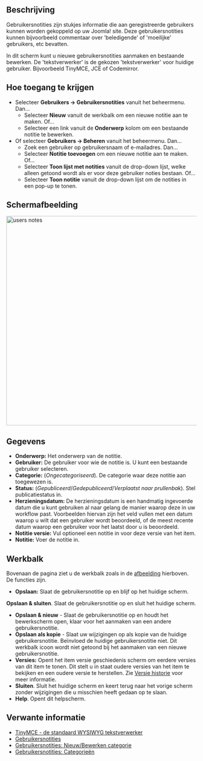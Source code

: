 <!-- Filename: Help4.x:User_Notes:_New_or_Edit / Display title: Gebruikersnotities: Nieuw of bewerken -->

## Beschrijving

Gebruikersnotities zijn stukjes informatie die aan geregistreerde
gebruikers kunnen worden gekoppeld op uw Joomla! site. Deze
gebruikersnotities kunnen bijvoorbeeld commentaar over 'beledigende' of
'moeilijke' gebruikers, etc bevatten.

In dit scherm kunt u nieuwe gebruikersnotities aanmaken en bestaande
bewerken. De 'tekstverwerker' is de gekozen 'tekstverwerker' voor
huidige gebruiker. Bijvoorbeeld TinyMCE, JCE of Codemirror.

## Hoe toegang te krijgen

- Selecteer **Gebruikers → Gebruikersnotities** vanuit het
  beheermenu. Dan...
  - Selecteer **Nieuw** vanuit de werkbalk om een nieuwe notitie aan te
    maken. Of...
  - Selecteer een link vanuit de **Onderwerp** kolom om een bestaande
    notitie te bewerken.
- Of selecteer **Gebruikers → Beheren** vanuit het beheermenu.
  Dan...
  - Zoek een gebruiker op gebruikersnaam of e-mailadres. Dan...
  - Selecteer **Notitie toevoegen** om een nieuwe notitie aan te maken.
    Of...
  - Selecteer **Toon lijst met notities** vanuit de drop-down lijst,
    welke alleen getoond wordt als er voor deze gebruiker noties
    bestaan. Of...
  - Selecteer **Toon notitie** vanuit de drop-down lijst om de notities
    in een pop-up te tonen.

## Schermafbeelding

<img
src="https://docs.joomla.org/images/thumb/a/a0/Help-4x-users-notes-nl.png/800px-Help-4x-users-notes-nl.png.jpeg"
decoding="async"
srcset="https://docs.joomla.org/images/a/a0/Help-4x-users-notes-nl.png 1.5x"
data-file-width="1112" data-file-height="768" width="800" height="553"
alt="users notes" />

## Gegevens

- **Onderwerp:** Het onderwerp van de notitie.
- **Gebruiker:** De gebruiker voor wie de notitie is. U kunt een
  bestaande gebruiker selecteren.
- **Categorie:** (*Ongecategoriseerd*). De categorie waar deze notitie
  aan toegewezen is.
- **Status:** (*Gepubliceerd*/*Gedepubliceerd*/*Verplaatst naar
  prullenbak*). Stel publicatiestatus in.
- **Herzieningsdatum:** De herzieningsdatum is een handmatig ingevoerde
  datum die u kunt gebruiken al naar gelang de manier waarop deze in uw
  workflow past. Voorbeelden hiervan zijn het veld vullen met een datum
  waarop u wilt dat een gebruiker wordt beoordeeld, of de meest recente
  datum waarop een gebruiker voor het laatst door u is beoordeeld.
- **Notitie versie:** Vul optioneel een notitie in voor deze versie van
  het item.
- **Notitie:** Voer de notitie in.

## Werkbalk

Bovenaan de pagina ziet u de werkbalk zoals in de
[afbeelding](#Schermafbeelding) hierboven. De functies zijn.

- **Opslaan:** Slaat de gebruikersnotitie op en blijf op het huidige
  scherm.

**Opslaan & sluiten**. Slaat de gebruikersnotitie op en sluit het
huidige scherm.

- **Opslaan & nieuw** - Slaat de gebruikersnotitie op en houdt het
  bewerkscherm open, klaar voor het aanmaken van een andere
  gebruikersnotitie.
- **Opslaan als kopie** - Slaat uw wijzigingen op als kopie van de
  huidige gebruikersnotitie. Beïnvloed de huidige gebruikersnotitie
  niet. Dit werkbalk icoon wordt niet getoond bij het aanmaken van een
  nieuwe gebruikersnotitie.
- **Versies:** Opent het item versie geschiedenis scherm om eerdere
  versies van dit item te tonen. Dit stelt u in staat oudere versies van
  het item te bekijken en een oudere versie te herstellen. Zie [Versie
  historie](https://docs.joomla.org/Help4.x:Components_Version_History/nl "Help4.x:Components Version History/nl")
  voor meer informatie.
- **Sluiten**. Sluit het huidige scherm en keert terug naar het vorige
  scherm zonder wijzigingen die u misschien heeft gedaan op te slaan.
- **Help**. Opent dit helpscherm.

## Verwante informatie

- [TinyMCE - de standaard WYSIWYG
  tekstverwerker](https://docs.joomla.org/Help4.x:TinyMCE/nl "Help4.x:TinyMCE/nl")
- [Gebruikersnotities](https://docs.joomla.org/Help4.x:User_Notes/nl "Help4.x:User Notes/nl")
- [Gebruikersnotities: Nieuw/Bewerken
  categorie](https://docs.joomla.org/Help4.x:User_Notes:_New_or_Edit_Category/nl "Help4.x:User Notes: New or Edit Category/nl")
- [Gebruikersnotities:
  Categorieën](https://docs.joomla.org/Help4.x:User_Notes:_Categories/nl "Help4.x:User Notes: Categories/nl")
